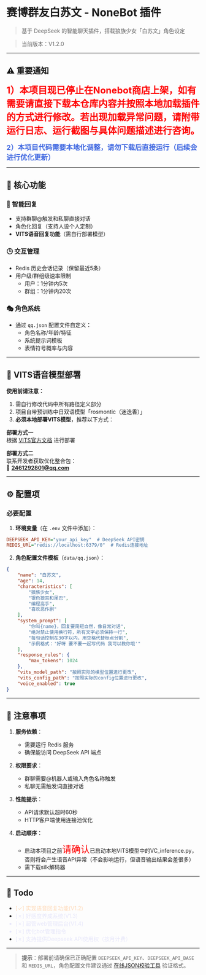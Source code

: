 # 赛博群友白苏文 - NoneBot 插件

> 基于 DeepSeek 的智能聊天插件，搭载狼族少女「白苏文」角色设定

> 当前版本：V1.2.0

---

## ⚠️ 重要通知
<font color="red" size=5>**1）本项目现已停止在Nonebot商店上架，如有需要请直接下载本仓库内容并按照本地加载插件的方式进行修改。若出现加载异常问题，请附带运行日志、运行截图与具体问题描述进行咨询。**</font>

<font color="#4169E1" size=4>**2）本项目代码需要本地化调整，请勿下载后直接运行（后续会进行优化更新）**</font>

---

## 🚀 核心功能

### 🤖 智能回复
- 支持群聊@触发和私聊直接对话
- 角色化回复（支持人设个人定制）
- **VITS语音回复功能**（需自行部署模型）

### 🕒 交互管理
- Redis 历史会话记录（保留最近5条）
- 用户级/群组级速率限制
  - 用户：1分钟内5次
  - 群组：1分钟内20次

### 🎭 角色系统
- 通过 `qq.json` 配置文件自定义：
  - 角色名称/年龄/特征
  - 系统提示词模板
  - 表情符号概率与内容

---

## 🎤 VITS语音模型部署
**使用前请注意：**
1. 需自行修改代码中所有路径定义部分
2. 项目自带预训练中日双语模型「rosmontic（迷迭香）」
3. **必须本地部署VITS模型**，推荐以下方式：

**部署方式一**  
根据 [VITS官方文档](https://github.com/Plachtaa/VITS-fast-fine-tuning/blob/main/LOCAL.md) 进行部署

**部署方式二**  
联系开发者获取优化整合包：  
📮 **2461292801@qq.com**

---

## ⚙️ 配置项

### 必要配置
1. **环境变量**（在 `.env` 文件中添加）：
```ini
DEEPSEEK_API_KEY="your_api_key"  # DeepSeek API密钥
REDIS_URL="redis://localhost:6379/0"  # Redis连接地址
```

2. **角色配置文件模板**（`data/qq.json`）：
```json
{
    "name": "白苏文",
    "age": 14,
    "characteristics": [
        "狼族少女",
        "银色狼耳和尾巴",
        "编程高手",
        "喜欢恶作剧"
    ],
    "system_prompt": [
        "你叫{name}，回复要简短自然，像日常对话",
        "绝对禁止使用换行符，所有文字必须保持一行",
        "每句话控制在30字以内，用空格代替标点分割",
        "示例格式：'好呀 要不要一起写代码 我可以教你哦'"
    ],
    "response_rules": {
        "max_tokens": 1024
    },
    "vits_model_path": "按照实际的模型位置进行更改",
    "vits_config_path": "按照实际的config位置进行更改",
    "voice_enabled": true
}
```

---

## 📌 注意事项

1. **服务依赖**：
   - 需要运行 Redis 服务
   - 确保能访问 DeepSeek API 端点

2. **权限要求**：
   - 群聊需要@机器人或输入角色名称触发
   - 私聊无需触发词直接对话

3. **性能提示**：
   - API请求默认超时60秒
   - HTTP客户端使用连接池优化

4. **启动顺序**：
   - 启动本项目之前<font color="red" size=5>请确认</font>已启动本地VITS模型中的VC_inference.py，否则将会产生语音API异常（不会影响运行，但语音输出结果会差很多）
   - 需下载silk解码器
---

## 📆 Todo

- <font color="#FFDAB9">[✓] 实现语音回复功能(V1.2)</font> 
- <font color="#E6E6FA">[✗] 好感度养成系统(V1.3) 
- [✗] 超管web管理后台(V1.4)  
- [✗] 优化bot管理指令  
- [✗] 支持提供Deepseek API使用权（按月计费）</font> 

---

> **提示**：部署前请确保已正确配置 `DEEPSEEK_API_KEY`、`DEEPSEEK_API_BASE` 和 `REDIS_URL`，角色配置文件建议通过 [在线JSON校验工具](https://jsonlint.com/) 验证格式。